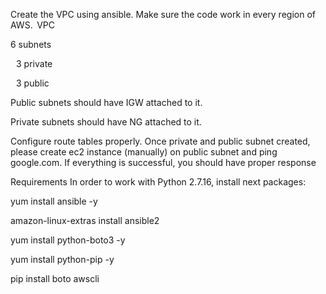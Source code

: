 Create the VPC using ansible. Make sure the code work in every region of AWS. 
VPC

6 subnets

   3 private 

   3 public 

Public subnets should have IGW attached to it. 

Private subnets should have NG attached to it. 

Configure route tables properly. Once private and public subnet created, please create ec2 instance (manually) on public subnet and ping google.com. If everything is successful, you should have proper response

Requirements
In order to work with Python 2.7.16, install next packages:

yum install ansible -y

amazon-linux-extras install ansible2

yum install python-boto3 -y

yum install python-pip -y

pip install boto awscli
